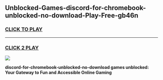 
## Unblocked-Games-discord-for-chromebook-unblocked-no-download-Play-Free-gb46n
<h3>
<a href="https://premium76.site?title=discord-for-chromebook-unblocked-no-download&ref=21A">CLICK TO PLAY</a></h3>
<hr>

<h3>
<a href="https://premium76.site?title=discord-for-chromebook-unblocked-no-download&ref=21A">CLICK 2 PLAY</a>
  
</h3>

<a href="https://premium76.site?title=discord-for-chromebook-unblocked-no-download&ref=21A"><img src="https://clearcache.store/games.png"></a>


**discord-for-chromebook-unblocked-no-download games unblocked: Your Gateway to Fun and Accessible Online Gaming**
